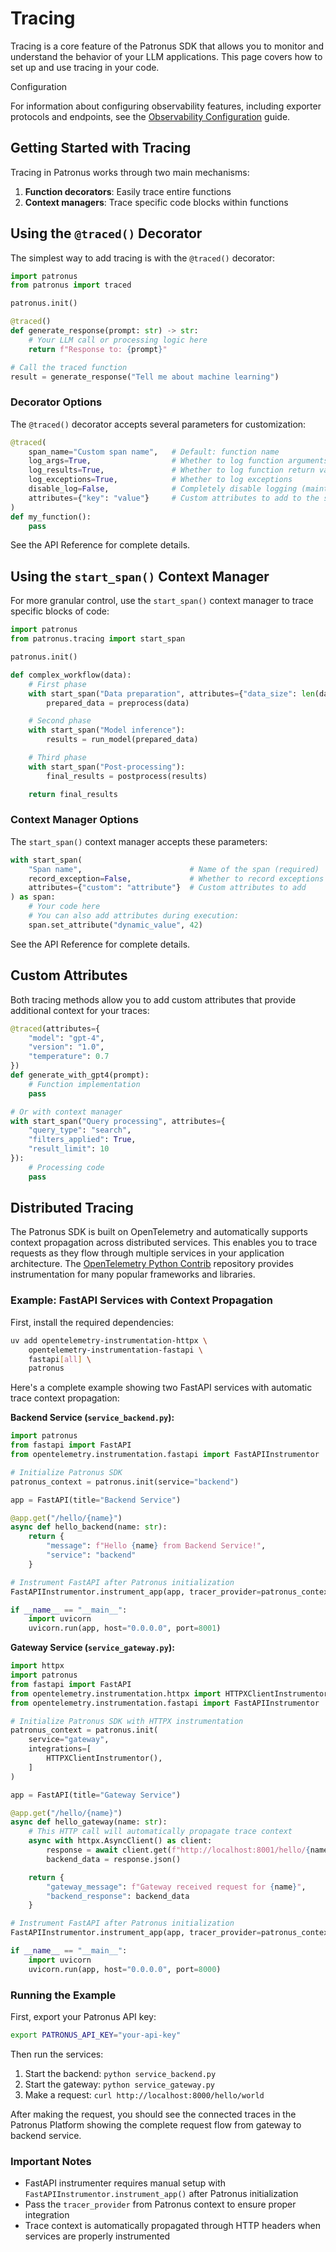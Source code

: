 # Tracing

Tracing is a core feature of the Patronus SDK that allows you to monitor and understand the behavior of your LLM applications. This page covers how to set up and use tracing in your code.

Configuration

For information about configuring observability features, including exporter protocols and endpoints, see the [Observability Configuration](../configuration/) guide.

## Getting Started with Tracing

Tracing in Patronus works through two main mechanisms:

1. **Function decorators**: Easily trace entire functions
1. **Context managers**: Trace specific code blocks within functions

## Using the `@traced()` Decorator

The simplest way to add tracing is with the `@traced()` decorator:

```python
import patronus
from patronus import traced

patronus.init()

@traced()
def generate_response(prompt: str) -> str:
    # Your LLM call or processing logic here
    return f"Response to: {prompt}"

# Call the traced function
result = generate_response("Tell me about machine learning")
```

### Decorator Options

The `@traced()` decorator accepts several parameters for customization:

```python
@traced(
    span_name="Custom span name",   # Default: function name
    log_args=True,                  # Whether to log function arguments
    log_results=True,               # Whether to log function return values
    log_exceptions=True,            # Whether to log exceptions
    disable_log=False,              # Completely disable logging (maintains spans)
    attributes={"key": "value"}     # Custom attributes to add to the span
)
def my_function():
    pass
```

See the API Reference for complete details.

## Using the `start_span()` Context Manager

For more granular control, use the `start_span()` context manager to trace specific blocks of code:

```python
import patronus
from patronus.tracing import start_span

patronus.init()

def complex_workflow(data):
    # First phase
    with start_span("Data preparation", attributes={"data_size": len(data)}):
        prepared_data = preprocess(data)

    # Second phase
    with start_span("Model inference"):
        results = run_model(prepared_data)

    # Third phase
    with start_span("Post-processing"):
        final_results = postprocess(results)

    return final_results
```

### Context Manager Options

The `start_span()` context manager accepts these parameters:

```python
with start_span(
    "Span name",                        # Name of the span (required)
    record_exception=False,             # Whether to record exceptions
    attributes={"custom": "attribute"}  # Custom attributes to add
) as span:
    # Your code here
    # You can also add attributes during execution:
    span.set_attribute("dynamic_value", 42)
```

See the API Reference for complete details.

## Custom Attributes

Both tracing methods allow you to add custom attributes that provide additional context for your traces:

```python
@traced(attributes={
    "model": "gpt-4",
    "version": "1.0",
    "temperature": 0.7
})
def generate_with_gpt4(prompt):
    # Function implementation
    pass

# Or with context manager
with start_span("Query processing", attributes={
    "query_type": "search",
    "filters_applied": True,
    "result_limit": 10
}):
    # Processing code
    pass
```

## Distributed Tracing

The Patronus SDK is built on OpenTelemetry and automatically supports context propagation across distributed services. This enables you to trace requests as they flow through multiple services in your application architecture. The [OpenTelemetry Python Contrib](https://github.com/open-telemetry/opentelemetry-python-contrib) repository provides instrumentation for many popular frameworks and libraries.

### Example: FastAPI Services with Context Propagation

First, install the required dependencies:

```bash
uv add opentelemetry-instrumentation-httpx \
    opentelemetry-instrumentation-fastapi \
    fastapi[all] \
    patronus
```

Here's a complete example showing two FastAPI services with automatic trace context propagation:

**Backend Service (`service_backend.py`):**

```python
import patronus
from fastapi import FastAPI
from opentelemetry.instrumentation.fastapi import FastAPIInstrumentor

# Initialize Patronus SDK
patronus_context = patronus.init(service="backend")

app = FastAPI(title="Backend Service")

@app.get("/hello/{name}")
async def hello_backend(name: str):
    return {
        "message": f"Hello {name} from Backend Service!",
        "service": "backend"
    }

# Instrument FastAPI after Patronus initialization
FastAPIInstrumentor.instrument_app(app, tracer_provider=patronus_context.tracer_provider)

if __name__ == "__main__":
    import uvicorn
    uvicorn.run(app, host="0.0.0.0", port=8001)
```

**Gateway Service (`service_gateway.py`):**

```python
import httpx
import patronus
from fastapi import FastAPI
from opentelemetry.instrumentation.httpx import HTTPXClientInstrumentor
from opentelemetry.instrumentation.fastapi import FastAPIInstrumentor

# Initialize Patronus SDK with HTTPX instrumentation
patronus_context = patronus.init(
    service="gateway",
    integrations=[
        HTTPXClientInstrumentor(),
    ]
)

app = FastAPI(title="Gateway Service")

@app.get("/hello/{name}")
async def hello_gateway(name: str):
    # This HTTP call will automatically propagate trace context
    async with httpx.AsyncClient() as client:
        response = await client.get(f"http://localhost:8001/hello/{name}")
        backend_data = response.json()

    return {
        "gateway_message": f"Gateway received request for {name}",
        "backend_response": backend_data
    }

# Instrument FastAPI after Patronus initialization
FastAPIInstrumentor.instrument_app(app, tracer_provider=patronus_context.tracer_provider)

if __name__ == "__main__":
    import uvicorn
    uvicorn.run(app, host="0.0.0.0", port=8000)
```

### Running the Example

First, export your Patronus API key:

```bash
export PATRONUS_API_KEY="your-api-key"
```

Then run the services:

1. Start the backend: `python service_backend.py`
1. Start the gateway: `python service_gateway.py`
1. Make a request: `curl http://localhost:8000/hello/world`

After making the request, you should see the connected traces in the Patronus Platform showing the complete request flow from gateway to backend service.

### Important Notes

- FastAPI instrumenter requires manual setup with `FastAPIInstrumentor.instrument_app()` after Patronus initialization
- Pass the `tracer_provider` from Patronus context to ensure proper integration
- Trace context is automatically propagated through HTTP headers when services are properly instrumented
